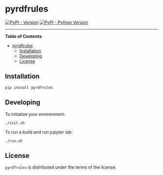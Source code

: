 # pyrdfrules

[![PyPI - Version](https://img.shields.io/pypi/v/pyrdfrules.svg)](https://pypi.org/project/pyrdfrules)
[![PyPI - Python Version](https://img.shields.io/pypi/pyversions/pyrdfrules.svg)](https://pypi.org/project/pyrdfrules)

-----

**Table of Contents**

- [pyrdfrules](#pyrdfrules)
  - [Installation](#installation)
  - [Developing](#developing)
  - [License](#license)

## Installation

```console
pip install pyrdfrules
```

## Developing

To initialize your environment:

```console
./init.sh
```

To run a build and run jupyter lab:

```console
./run.sh
```


## License

`pyrdfrules` is distributed under the terms of the license.
